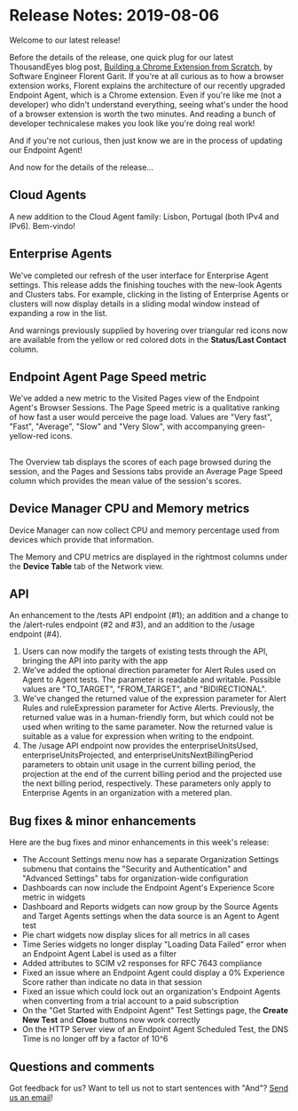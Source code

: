 # Release Notes: 2019-08-06

Welcome to our latest release!

Before the details of the release, one quick plug for our latest ThousandEyes blog post, [Building a Chrome Extension from Scratch](https://blog.thousandeyes.com/building-chrome-extension-from-scratch/), by Software Engineer Florent Garit.  If you're at all curious as to how a browser extension works, Florent explains the architecture of our recently upgraded Endpoint Agent, which is a Chrome extension. Even if you're like me \(not a developer\) who didn't understand everything, seeing what's under the hood of a browser extension is worth the two minutes. And reading a bunch of developer technicalese makes you look like you're doing real work!

And if you're not curious, then just know we are in the process of updating our Endpoint Agent!

And now for the details of the release...

## Cloud Agents

A new addition to the Cloud Agent family: Lisbon, Portugal \(both IPv4 and IPv6\). Bem-vindo!

## Enterprise Agents

We've completed our refresh of the user interface for Enterprise Agent settings. This release adds the finishing touches with the new-look Agents and Clusters tabs. For example, clicking in the listing of Enterprise Agents or clusters will now display details in a sliding modal window instead of expanding a row in the list.

And warnings previously supplied by hovering over triangular red icons now are available from the yellow or red colored dots in the **Status/Last Contact** column.

## Endpoint Agent Page Speed metric

We've added a new metric to the Visited Pages view of the Endpoint Agent's Browser Sessions. The Page Speed metric is a qualitative ranking of how fast a user would perceive the page load. Values are "Very fast", "Fast", "Average", "Slow" and "Very Slow", with accompanying green-yellow-red icons.

## 

The Overview tab displays the scores of each page browsed during the session, and the Pages and Sessions tabs provide an Average Page Speed column which provides the mean value of the session's scores.

## Device Manager CPU and Memory metrics

Device Manager can now collect CPU and memory percentage used from devices which provide that information.

The Memory and CPU metrics are displayed in the rightmost columns under the **Device Table** tab of the Network view.

## API

An enhancement to the /tests API endpoint \(\#1\); an addition and a change to the /alert-rules endpoint \(\#2 and \#3\), and an addition to the /usage endpoint \(\#4\).

1. Users can now modify the targets of existing tests through the API, bringing the API into parity with the app
2. We've added the optional direction parameter for Alert Rules used on Agent to Agent tests. The parameter is readable and writable. Possible values are "TO\_TARGET", "FROM\_TARGET", and "BIDIRECTIONAL".
3. We've changed the returned value of the expression parameter for Alert Rules and ruleExpression parameter for Active Alerts. Previously, the returned value was in a human-friendly form, but which could not be used when writing to the same parameter. Now the returned value is suitable as a value for expression when writing to the endpoint.
4. The /usage API endpoint now provides the enterpriseUnitsUsed, enterpriseUnitsProjected, and enterpriseUnitsNextBillingPeriod parameters to obtain unit usage in the current billing period, the projection at the end of the current billing period and the projected use the next billing period, respectively. These parameters only apply to Enterprise Agents in an organization with a metered plan.

## Bug fixes & minor enhancements

Here are the bug fixes and minor enhancements in this week's release:

* The Account Settings menu now has a separate Organization Settings submenu that contains the "Security and Authentication" and "Advanced Settings" tabs for organization-wide configuration
* Dashboards can now include the Endpoint Agent's Experience Score metric in widgets
* Dashboard and Reports widgets can now group by the Source Agents and Target Agents settings when the data source is an Agent to Agent test
* Pie chart widgets now display slices for all metrics in all cases
* Time Series widgets no longer display "Loading Data Failed" error when an Endpoint Agent Label is used as a filter
* Added attributes to SCIM v2 responses for RFC 7643 compliance
* Fixed an issue where an Endpoint Agent could display a 0% Experience Score rather than indicate no data in that session
* Fixed an issue which could lock out an organization's Endpoint Agents when converting from a trial account to a paid subscription
* On the "Get Started with Endpoint Agent" Test Settings page, the **Create New Test** and **Close** buttons now work correctly
* On the HTTP Server view of an Endpoint Agent Scheduled Test, the DNS Time is no longer off by a factor of 10^6

## Questions and comments

Got feedback for us? Want to tell us not to start sentences with "And"? [Send us an email](mailto:support@thousandeyes.com?subject=2019-08-06+Release+Update)!

